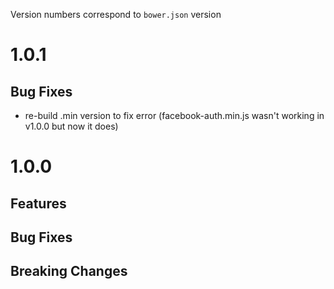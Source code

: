 Version numbers correspond to `bower.json` version

# 1.0.1
## Bug Fixes
- re-build .min version to fix error (facebook-auth.min.js wasn't working in v1.0.0 but now it does)

# 1.0.0

## Features

## Bug Fixes

## Breaking Changes